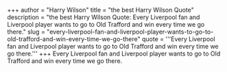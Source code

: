 +++
author = "Harry Wilson"
title = "the best Harry Wilson Quote"
description = "the best Harry Wilson Quote: Every Liverpool fan and Liverpool player wants to go to Old Trafford and win every time we go there."
slug = "every-liverpool-fan-and-liverpool-player-wants-to-go-to-old-trafford-and-win-every-time-we-go-there"
quote = '''Every Liverpool fan and Liverpool player wants to go to Old Trafford and win every time we go there.'''
+++
Every Liverpool fan and Liverpool player wants to go to Old Trafford and win every time we go there.
